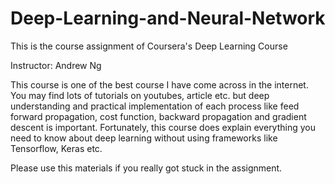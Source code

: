 # Deep-Learning-and-Neural-Network

This is the course assignment of Coursera's Deep Learning Course

Instructor: Andrew Ng

This course is one of the best course I have come across in the internet. You may find lots of tutorials on youtubes, article etc. but deep understanding and practical implementation of each process like feed forward propagation, cost function, backward propagation and gradient descent is important. Fortunately, this course does explain everything you need to know about deep learning without using frameworks like Tensorflow, Keras etc. 

Please use this materials if you really got stuck in the assignment. 
